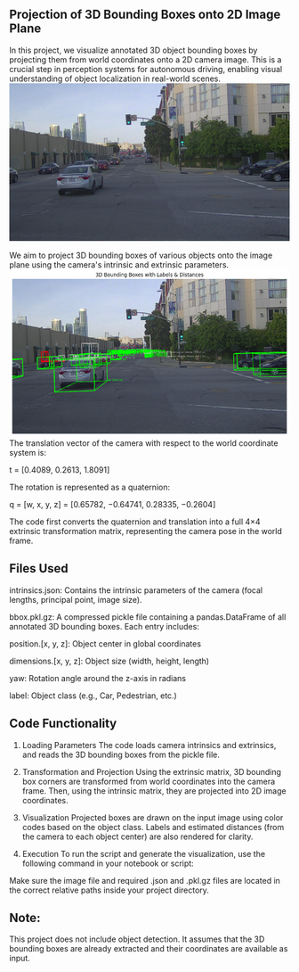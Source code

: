 ## Projection of 3D Bounding Boxes onto 2D Image Plane
In this project, we visualize annotated 3D object bounding boxes by projecting them from world coordinates onto a 2D camera image. This is a crucial step in perception systems for autonomous driving, enabling visual understanding of object localization in real-world scenes.
![ICP Result](images/Q2.jpg)

We aim to project 3D bounding boxes of various objects onto the image plane using the camera's intrinsic and extrinsic parameters.
![ICP Result](images/1.png)
The translation vector of the camera with respect to the world coordinate system is:

t = [0.4089, 0.2613, 1.8091]

The rotation is represented as a quaternion:

q = [w, x, y, z] = [0.65782, −0.64741, 0.28335, −0.2604]

The code first converts the quaternion and translation into a full 4×4 extrinsic transformation matrix, representing the camera pose in the world frame.

## Files Used
intrinsics.json: Contains the intrinsic parameters of the camera (focal lengths, principal point, image size).

bbox.pkl.gz: A compressed pickle file containing a pandas.DataFrame of all annotated 3D bounding boxes. Each entry includes:

position.[x, y, z]: Object center in global coordinates

dimensions.[x, y, z]: Object size (width, height, length)

yaw: Rotation angle around the z-axis in radians

label: Object class (e.g., Car, Pedestrian, etc.)

## Code Functionality
1. Loading Parameters
The code loads camera intrinsics and extrinsics, and reads the 3D bounding boxes from the pickle file.

2. Transformation and Projection
Using the extrinsic matrix, 3D bounding box corners are transformed from world coordinates into the camera frame. Then, using the intrinsic matrix, they are projected into 2D image coordinates.

3. Visualization
Projected boxes are drawn on the input image using color codes based on the object class. Labels and estimated distances (from the camera to each object center) are also rendered for clarity.

4. Execution
To run the script and generate the visualization, use the following command in your notebook or script:

Make sure the image file and required .json and .pkl.gz files are located in the correct relative paths inside your project directory.


## Note:
This project does not include object detection. It assumes that the 3D bounding boxes are already extracted and their coordinates are available as input.


